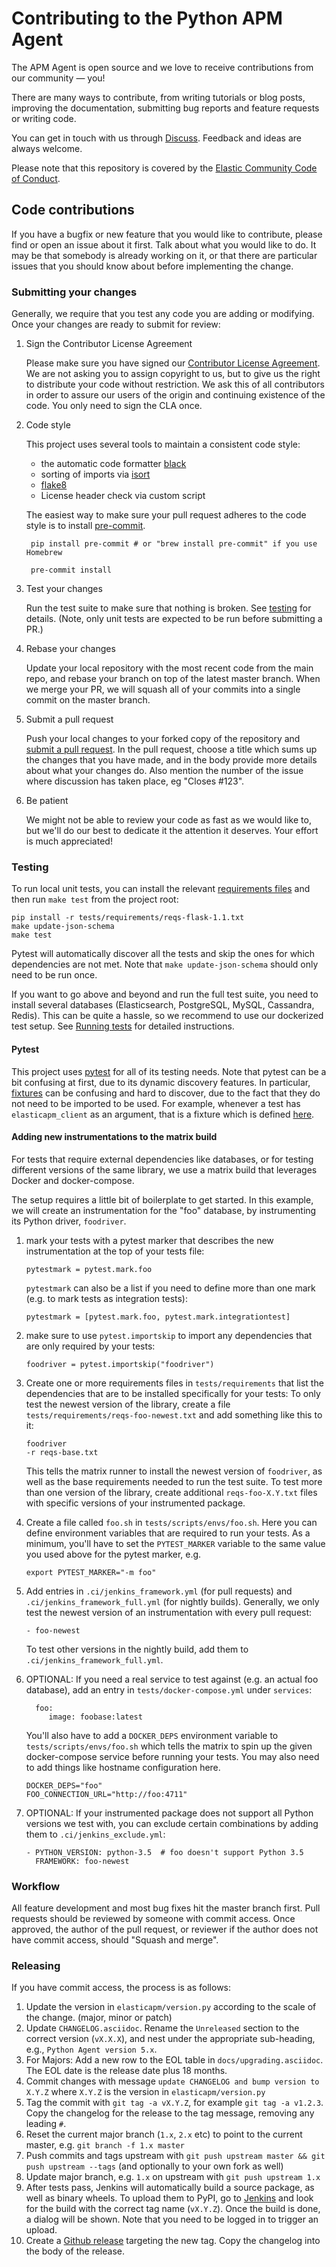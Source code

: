 # Contributing to the Python APM Agent

The APM Agent is open source and we love to receive contributions from our community — you!

There are many ways to contribute,
from writing tutorials or blog posts,
improving the documentation,
submitting bug reports and feature requests or writing code.

You can get in touch with us through [Discuss](https://discuss.elastic.co/c/apm).
Feedback and ideas are always welcome.

Please note that this repository is covered by the [Elastic Community Code of Conduct](https://www.elastic.co/community/codeofconduct).

## Code contributions

If you have a bugfix or new feature that you would like to contribute,
please find or open an issue about it first.
Talk about what you would like to do.
It may be that somebody is already working on it,
or that there are particular issues that you should know about before implementing the change.

### Submitting your changes

Generally, we require that you test any code you are adding or modifying.
Once your changes are ready to submit for review:

1. Sign the Contributor License Agreement

    Please make sure you have signed our [Contributor License Agreement](https://www.elastic.co/contributor-agreement/).
    We are not asking you to assign copyright to us,
    but to give us the right to distribute your code without restriction.
    We ask this of all contributors in order to assure our users of the origin and continuing existence of the code.
    You only need to sign the CLA once.

1. Code style

    This project uses several tools to maintain a consistent code style:

     * the automatic code formatter [black](https://black.readthedocs.io/en/stable/)
     * sorting of imports via [isort](https://isort.readthedocs.io/en/latest/)
     * [flake8](http://flake8.pycqa.org/en/latest/)
     * License header check via custom script

    The easiest way to make sure your pull request adheres to the code style
    is to install [pre-commit](https://pre-commit.com/).

        pip install pre-commit # or "brew install pre-commit" if you use Homebrew

        pre-commit install

1. Test your changes

    Run the test suite to make sure that nothing is broken.
    See [testing](#testing) for details. (Note, only unit tests are expected
    to be run before submitting a PR.)

1. Rebase your changes

    Update your local repository with the most recent code from the main repo,
    and rebase your branch on top of the latest master branch.
    When we merge your PR, we will squash all of your commits into a single
    commit on the master branch.

1. Submit a pull request

    Push your local changes to your forked copy of the repository and [submit a pull request](https://help.github.com/articles/using-pull-requests).
    In the pull request,
    choose a title which sums up the changes that you have made,
    and in the body provide more details about what your changes do.
    Also mention the number of the issue where discussion has taken place,
    eg "Closes #123".

1. Be patient

    We might not be able to review your code as fast as we would like to,
    but we'll do our best to dedicate it the attention it deserves.
    Your effort is much appreciated!

### Testing

To run local unit tests, you can install the relevant
[requirements files](https://github.com/elastic/apm-agent-python/tree/master/tests/requirements)
and then run `make test` from the project root:

    pip install -r tests/requirements/reqs-flask-1.1.txt
    make update-json-schema
    make test

Pytest will automatically discover all the tests and skip the ones for which
dependencies are not met. Note that `make update-json-schema` should only need
to be run once.

If you want to go above and beyond and run the full test suite,
you need to install several databases (Elasticsearch, PostgreSQL, MySQL, Cassandra, Redis).
This can be quite a hassle, so we recommend to use our dockerized test setup.
See [Running tests](https://www.elastic.co/guide/en/apm/agent/python/master/run-tests-locally.html) for detailed instructions.


#### Pytest

This project uses [pytest](https://docs.pytest.org/en/latest/) for all of its
testing needs. Note that pytest can be a bit confusing at first, due to its
dynamic discovery features. In particular,
[fixtures](https://docs.pytest.org/en/stable/fixture.html) can be confusing
and hard to discover, due to the fact that they do not need to be imported to
be used. For example, whenever a test has `elasticapm_client` as an argument,
that is a fixture which is defined
[here](https://github.com/elastic/apm-agent-python/blob/ed4ce5fd5db3cc091a54d3328384fbce62635bbb/tests/fixtures.py#L150).

#### Adding new instrumentations to the matrix build

For tests that require external dependencies like databases, or for testing different versions of the same library,
we use a matrix build that leverages Docker and docker-compose.

The setup requires a little bit of boilerplate to get started.
In this example, we will create an instrumentation for the "foo" database, by instrumenting its Python driver, `foodriver`.

1. mark your tests with a pytest marker that describes the new instrumentation at the top of your tests file:

       pytestmark = pytest.mark.foo

   `pytestmark` can also be a list if you need to define more than one mark (e.g. to mark tests as integration tests):

       pytestmark = [pytest.mark.foo, pytest.mark.integrationtest]

1. make sure to use `pytest.importskip` to import any dependencies that are only required by your tests:

       foodriver = pytest.importskip("foodriver")

1. Create one or more requirements files in `tests/requirements` that list the dependencies that are to be installed specifically for your tests:
   To only test the newest version of the library, create a file `tests/requirements/reqs-foo-newest.txt` and add something like this to it:

       foodriver
       -r reqs-base.txt

   This tells the matrix runner to install the newest version of `foodriver`, as well as the base requirements needed to run the test suite.
   To test more than one version of the library, create additional `reqs-foo-X.Y.txt` files with specific versions of your instrumented package.

1. Create a file called `foo.sh` in `tests/scripts/envs/foo.sh`.
   Here you can define environment variables that are required to run your tests.
   As a minimum, you'll have to set the `PYTEST_MARKER` variable to the same value you used above for the pytest marker, e.g.

       export PYTEST_MARKER="-m foo"

1. Add entries in `.ci/jenkins_framework.yml` (for pull requests) and `.ci/jenkins_framework_full.yml` (for nightly builds).
   Generally, we only test the newest version of an instrumentation with every pull request:

       - foo-newest

   To test other versions in the nightly build, add them to `.ci/jenkins_framework_full.yml`.

1. OPTIONAL: If you need a real service to test against (e.g. an actual foo database), add an entry in `tests/docker-compose.yml` under `services`:

         foo:
            image: foobase:latest

   You'll also have to add a `DOCKER_DEPS` environment variable to `tests/scripts/envs/foo.sh` which tells the matrix
   to spin up the given docker-compose service before running your tests.
   You may also need to add things like hostname configuration here.

       DOCKER_DEPS="foo"
       FOO_CONNECTION_URL="http://foo:4711"

1. OPTIONAL: If your instrumented package does not support all Python versions we test with, you can exclude certain combinations by adding them to `.ci/jenkins_exclude.yml`:

       - PYTHON_VERSION: python-3.5  # foo doesn't support Python 3.5
         FRAMEWORK: foo-newest

### Workflow

All feature development and most bug fixes hit the master branch first.
Pull requests should be reviewed by someone with commit access.
Once approved, the author of the pull request,
or reviewer if the author does not have commit access,
should "Squash and merge".

### Releasing

If you have commit access, the process is as follows:

1. Update the version in `elasticapm/version.py` according to the scale of the change. (major, minor or patch)
1. Update `CHANGELOG.asciidoc`. Rename the `Unreleased` section to the correct version (`vX.X.X`), and nest under the appropriate sub-heading, e.g., `Python Agent version 5.x`.
1. For Majors: Add a new row to the EOL table in `docs/upgrading.asciidoc`. The EOL date is the release date plus 18 months.
1. Commit changes with message `update CHANGELOG and bump version to X.Y.Z` where `X.Y.Z` is the version in `elasticapm/version.py`
1. Tag the commit with `git tag -a vX.Y.Z`, for example `git tag -a v1.2.3`.
   Copy the changelog for the release to the tag message, removing any leading `#`.
1. Reset the current major branch (`1.x`, `2.x` etc) to point to the current master, e.g. `git branch -f 1.x master`
1. Push commits and tags upstream with `git push upstream master && git push upstream --tags` (and optionally to your own fork as well)
1. Update major branch, e.g. `1.x` on upstream with `git push upstream 1.x`
1. After tests pass, Jenkins will automatically build a source package, as well as binary wheels.
   To upload them to PyPI, go to [Jenkins](https://apm-ci.elastic.co/blue/organizations/jenkins/apm-agent-python%2Fapm-agent-python-mbp/activity)
   and look for the build with the correct tag name (`vX.Y.Z`). Once the build is done, a dialog will be shown.
   Note that you need to be logged in to trigger an upload.
1. Create a [Github release](https://github.com/elastic/apm-agent-python/releases)
   targeting the new tag. Copy the changelog into the body of the release.
